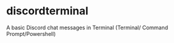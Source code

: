 # discordterminal
A  basic Discord chat messages in  Terminal (Terminal/ Command  Prompt/Powershell)
